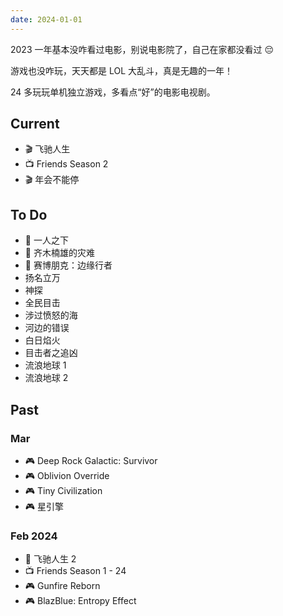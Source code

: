 ```yaml
---
date: 2024-01-01
---
```


2023 一年基本没咋看过电影，别说电影院了，自己在家都没看过 😔

游戏也没咋玩，天天都是 LOL 大乱斗，真是无趣的一年！

24 多玩玩单机独立游戏，多看点“好”的电影电视剧。

## Current

- 🎬 飞驰人生
- 📺 Friends Season 2
- 🎬 年会不能停

## To Do

- 🎨 一人之下
- 🎨 齐木楠雄的灾难
- 🎨 赛博朋克：边缘行者
- 扬名立万
- 神探
- 全民目击
- 涉过愤怒的海
- 河边的错误
- 白日焰火
- 目击者之追凶
- 流浪地球 1
- 流浪地球 2

## Past

### Mar

- 🎮 Deep Rock Galactic: Survivor
- 🎮 Oblivion Override
- 🎮 Tiny Civilization
- 🎮 星引擎

### Feb 2024

- 🎦 飞驰人生 2
- 📺 Friends Season 1 - 24
- 🎮 Gunfire Reborn
- 🎮 BlazBlue: Entropy Effect
